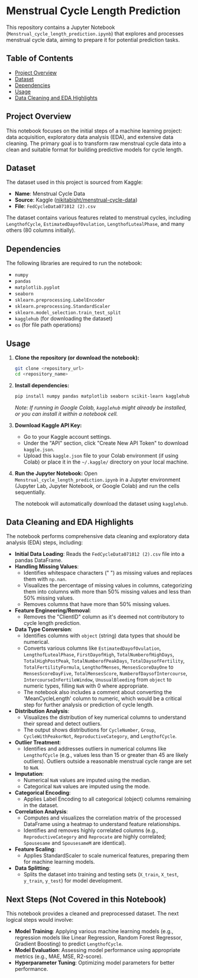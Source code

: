 # Menstrual Cycle Length Prediction

This repository contains a Jupyter Notebook (`Menstrual_cycle_length_prediction.ipynb`) that explores and processes menstrual cycle data, aiming to prepare it for potential prediction tasks.

## Table of Contents
- [Project Overview](#project-overview)
- [Dataset](#dataset)
- [Dependencies](#dependencies)
- [Usage](#usage)
- [Data Cleaning and EDA Highlights](#data-cleaning-and-eda-highlights)

## Project Overview
This notebook focuses on the initial steps of a machine learning project: data acquisition, exploratory data analysis (EDA), and extensive data cleaning. The primary goal is to transform raw menstrual cycle data into a clean and suitable format for building predictive models for cycle length.

## Dataset
The dataset used in this project is sourced from Kaggle:
- **Name**: Menstrual Cycle Data
- **Source**: Kaggle ([nikitabisht/menstrual-cycle-data](https://www.kaggle.com/datasets/nikitabisht/menstrual-cycle-data))
- **File**: `FedCycleData071012 (2).csv`

The dataset contains various features related to menstrual cycles, including `LengthofCycle`, `EstimatedDayofOvulation`, `LengthofLutealPhase`, and many others (80 columns initially).

## Dependencies
The following libraries are required to run the notebook:
- `numpy`
- `pandas`
- `matplotlib.pyplot`
- `seaborn`
- `sklearn.preprocessing.LabelEncoder`
- `sklearn.preprocessing.StandardScaler`
- `sklearn.model_selection.train_test_split`
- `kagglehub` (for downloading the dataset)
- `os` (for file path operations)

## Usage

1.  **Clone the repository (or download the notebook):**
    ```bash
    git clone <repository_url>
    cd <repository_name>
    ```

2.  **Install dependencies:**
    ```bash
    pip install numpy pandas matplotlib seaborn scikit-learn kagglehub
    ```
    *Note: If running in Google Colab, `kagglehub` might already be installed, or you can install it within a notebook cell.*

3.  **Download Kaggle API Key:**
    -   Go to your Kaggle account settings.
    -   Under the "API" section, click "Create New API Token" to download `kaggle.json`.
    -   Upload this `kaggle.json` file to your Colab environment (if using Colab) or place it in the `~/.kaggle/` directory on your local machine.

4.  **Run the Jupyter Notebook:**
    Open `Menstrual_cycle_length_prediction.ipynb` in a Jupyter environment (Jupyter Lab, Jupyter Notebook, or Google Colab) and run the cells sequentially.

    The notebook will automatically download the dataset using `kagglehub`.

## Data Cleaning and EDA Highlights

The notebook performs comprehensive data cleaning and exploratory data analysis (EDA) steps, including:
-   **Initial Data Loading**: Reads the `FedCycleData071012 (2).csv` file into a pandas DataFrame.
-   **Handling Missing Values**:
    -   Identifies whitespace characters (" ") as missing values and replaces them with `np.nan`.
    -   Visualizes the percentage of missing values in columns, categorizing them into columns with more than 50% missing values and less than 50% missing values.
    -   Removes columns that have more than 50% missing values.
-   **Feature Engineering/Removal**:
    -   Removes the "ClientID" column as it's deemed not contributory to cycle length prediction.
-   **Data Type Conversion**:
    -   Identifies columns with `object` (string) data types that should be numerical.
    -   Converts various columns like `EstimatedDayofOvulation`, `LengthofLutealPhase`, `FirstDayofHigh`, `TotalNumberofHighDays`, `TotalHighPostPeak`, `TotalNumberofPeakDays`, `TotalDaysofFertility`, `TotalFertilityFormula`, `LengthofMenses`, `MensesScoreDayOne` to `MensesScoreDayFive`, `TotalMensesScore`, `NumberofDaysofIntercourse`, `IntercourseInFertileWindow`, `UnusualBleeding` from `object` to numeric types, filling `NaN` with 0 where appropriate.
    -   The notebook also includes a comment about converting the 'MeanCycleLength' column to numeric, which would be a critical step for further analysis or prediction of cycle length.
-   **Distribution Analysis**:
    -   Visualizes the distribution of key numerical columns to understand their spread and detect outliers.
    -   The output shows distributions for `CycleNumber`, `Group`, `CycleWithPeakorNot`, `ReproductiveCategory`, and `LengthofCycle`.
-   **Outlier Treatment**:
    -   Identifies and addresses outliers in numerical columns like `LengthofCycle` (e.g., values less than 15 or greater than 45 are likely outliers). Outliers outside a reasonable menstrual cycle range are set to `NaN`.
-   **Imputation**:
    -   Numerical `NaN` values are imputed using the median.
    -   Categorical `NaN` values are imputed using the mode.
-   **Categorical Encoding**:
    -   Applies Label Encoding to all categorical (object) columns remaining in the dataset.
-   **Correlation Analysis**:
    -   Computes and visualizes the correlation matrix of the processed DataFrame using a heatmap to understand feature relationships.
    -   Identifies and removes highly correlated columns (e.g., `ReproductiveCategory` and `Reprocate` are highly correlated; `Spousesame` and `SpousesameM` are identical).
-   **Feature Scaling**:
    -   Applies StandardScaler to scale numerical features, preparing them for machine learning models.
-   **Data Splitting**:
    -   Splits the dataset into training and testing sets (`X_train`, `X_test`, `y_train`, `y_test`) for model development.

## Next Steps (Not Covered in this Notebook)
This notebook provides a cleaned and preprocessed dataset. The next logical steps would involve:
-   **Model Training**: Applying various machine learning models (e.g., regression models like Linear Regression, Random Forest Regressor, Gradient Boosting) to predict `LengthofCycle`.
-   **Model Evaluation**: Assessing model performance using appropriate metrics (e.g., MAE, MSE, R2-score).
-   **Hyperparameter Tuning**: Optimizing model parameters for better performance.
